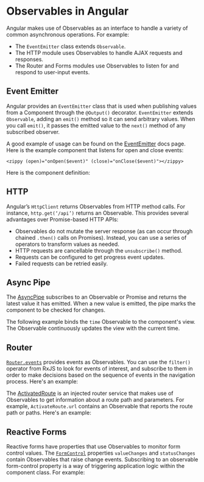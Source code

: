 # Observables in Angular

Angular makes use of Observables as an interface to handle a variety of common asynchronous operations. For example:

* The `EventEmitter` class extends `Observable`.
* The HTTP module uses Observables to handle AJAX requests and responses.
* The Router and Forms modules use Observables to listen for and respond to user-input events.

## Event Emitter

Angular provides an `EventEmitter` class that is used when publishing values from a Component through the `@Output()` decorator. `EventEmitter` extends `Observable`, adding an `emit()` method so it can send arbitrary values. When you call `emit()`, it passes the emitted value to the `next()` method of any subscribed observer.

A good example of usage can be found on the [EventEmitter](https://angular.io/api/core/EventEmitter) docs page. Here is the example component that listens for open and close events:

`<zippy (open)="onOpen($event)" (close)="onClose($event)"></zippy>`

Here is the component definition:

<code-example path="observables-in-angular/src/main.ts" title="EventEmitter" region="eventemitter"></code-example>

## HTTP
Angular’s `HttpClient` returns Observables from HTTP method calls. For instance, `http.get(‘/api’)` returns an Observable. This provides several advantages over Promise-based HTTP APIs:

* Observables do not mutate the server response (as can occur through chained `.then()` calls on Promises). Instead, you can use a series of operators to transform values as needed.
* HTTP requests are cancellable through the `unsubscribe()` method.
* Requests can be configured to get progress event updates.
* Failed requests can be retried easily.

## Async Pipe

The [AsyncPipe](https://angular.io/api/common/AsyncPipe) subscribes to an Observable or Promise and returns the latest value it has emitted. When a new value is emitted, the pipe marks the component to be checked for changes.

The following example binds the `time` Observable to the component's view. The Observable continuously updates the view with the current time.

<code-example path="observables-in-angular/src/main.ts" title="Using Async Pipe" region="pipe"></code-example>

## Router

[`Router.events`](https://angular.io/api/router/Router#events) provides events as Observables. You can use the `filter()` operator from RxJS to look for events of interest, and subscribe to them in order to make decisions based on the sequence of events in the navigation process. Here's an example:

<code-example path="observables-in-angular/src/main.ts" title="Router events" region="router"></code-example>

The [ActivatedRoute](https://angular.io/api/router/ActivatedRoute) is an injected router service that makes use of Observables to get information about a route path and parameters. For example, `ActivateRoute.url` contains an Observable that reports the route path or paths. Here's an example:

<code-example path="observables-in-angular/src/main.ts" title="ActivatedRoute" region="activated_route"></code-example>

## Reactive Forms

Reactive forms have properties that use Observables to monitor form control values. The [`FormControl`](https://angular.io/api/forms/FormControl) properties `valueChanges` and `statusChanges` contain Observables that raise change events. Subscribing to an observable form-control property is a way of triggering application logic within the component class. For example:

<code-example path="observables-in-angular/src/main.ts" title="Reactive Forms" region="forms"></code-example>
